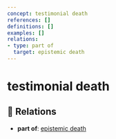 ```yaml
---
concept: testimonial death
references: []
definitions: []
examples: []
relations:
- type: part of
  target: epistemic death
---
```


# testimonial death

## 🔗 Relations

- **part of**: [epistemic death](./epistemic-death.md)


